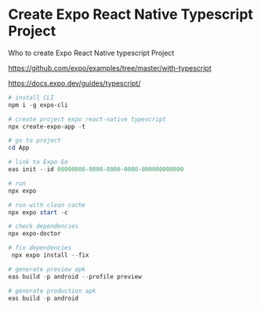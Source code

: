 # Create Expo React Native Typescript Project
Who to create Expo React Native typescript Project

https://github.com/expo/examples/tree/master/with-typescript

https://docs.expo.dev/guides/typescript/

```powershell
# install CLI
npm i -g expo-cli

# create project expo react-native typescript
npx create-expo-app -t

# go to project
cd App

# link to Expo Go
eas init --id 00000000-0000-0000-0000-000000000000

# run
npx expo

# run with clean cache
npx expo start -c

# check dependencies
npx expo-doctor

# fix dependencies
 npx expo install --fix

# generate preview apk 
eas build -p android --profile preview

# generate production apk
eas build -p android

```
